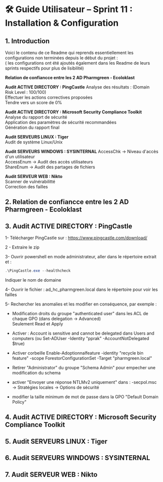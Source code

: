 # 🛠️ Guide Utilisateur – Sprint 11 : Installation & Configuration    

## 1. Introduction    
Voici le contenu de ce Readme qui reprends essentiellement les configurations non terminées depuis le début du projet :  
( les configurations ont été ajoutés également dans les Readme de leurs sprints respectifs pour plus de lisibilité)  


**Relation de confiancce entre les 2 AD Pharmgreen - Ecoloklast**  

**Audit ACTIVE DIRECTORY : PingCastle** 
  Analyse des résultats : (Domain Risk Level : 100/100)  
  Effectuer les actions correctives proposées  
  Tendre vers un score de 0%  

**Audit ACTIVE DIRECTORY : Microsoft Security Compliance Toolkit**  
  Analyse du rapport de sécurité  
  Application des paramètres de sécurité recommandées  
  Génération du rapport final  

**Audit SERVEURS LINUX : Tiger**  
  Audit de système Linux/Unix  


**Audit SERVEURS WINDOWS : SYSINTERNAL** 
  AccessChk -> Niveau d'accès d'un utilisateur  
  AccessEnum -> Audit des accès utilisateurs  
  ShareEnum -> Audit des partages de fichiers  
                                 
**Audit SERVEUR WEB :  Nikto**  
  Scanner de vulnérabilitté  
  Correction des failles  



  
## 2. Relation de confiancce entre les 2 AD Pharmgreen - Ecoloklast 

## 3. Audit ACTIVE DIRECTORY : PingCastle 

1- Télécharger PingCastle sur : https://www.pingcastle.com/download/   

2 - Extraire le zip   

3- Ouvrir powershell en mode administrateur, aller dans le répertoire extrait et :   
```powershell  
.\PingCastle.exe --healthcheck  
``` 
Indiquer le nom de domaine  

4- Ouvrir le fichier : ad_hc_pharmgreen.local dans le répertoire pour voir les failles    

5- Rechercher les anomalies et les modifier en conséquence, par exemple :  

- Modification droits du groupe "authenticated user" dans les ACL de chaque GPO (dans delegation -> Advanced)   
Seulement Read et Apply   

- Activer : Account is sensitive and cannot be delegated dans Users and computers (ou Set-ADUser -Identity "pprak" -AccountNotDelegated $true)  

- Activer corbeille Enable-Adoptionnalfeature -identity "recycle bin feature" -scope ForestorConfigurationSet -Target "pharmgreen.local"  

- Retirer "Administrator" du groupe "Schema Admin" pour empecher une modification du schema   

- activer "Envoyer une réponse NTLMv2 uniquement" dans : -secpol.msc -> Stratégies locales -> Options de sécurité  

- modifier la taille minimum de mot de passe dans la GPO "Default Domain Policy"   



## 4. Audit ACTIVE DIRECTORY : Microsoft Security Compliance Toolkit  

## 5. Audit SERVEURS LINUX : Tiger  

## 6. Audit SERVEURS WINDOWS : SYSINTERNAL 
                             
## 7. Audit SERVEUR WEB :  Nikto  
